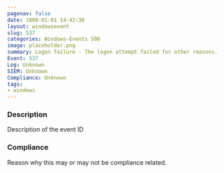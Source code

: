 ```yaml
---
pagenav: false
date: 1800-01-01 14:42:38
layout: windowsevent
slug: 537
categories: Windows-Events 500
image: placeholder.png
summary: Logon failure - The logon attempt failed for other reasons.
Event: 537
Log: Unknown
SIEM: Unknown
Compliance: Unknown
tags:
- windows
---
```


### Description

Description of the event ID

### Compliance

Reason why this may or may not be compliance related.
